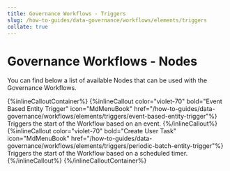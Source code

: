 ```yaml
---
title: Governance Workflows - Triggers
slug: /how-to-guides/data-governance/workflows/elements/triggers
collate: true
---
```


# Governance Workflows - Nodes

You can find below a list of available Nodes that can be used with the Governance Workflows.

{%inlineCalloutContainer%}
 {%inlineCallout
  color="violet-70"
  bold="Event Based Entity Trigger"
  icon="MdMenuBook"
  href="/how-to-guides/data-governance/workflows/elements/triggers/event-based-entity-trigger"%}
  Triggers the start of the Workflow based on an event.
 {%/inlineCallout%}
 {%inlineCallout
  color="violet-70"
  bold="Create User Task"
  icon="MdMenuBook"
  href="/how-to-guides/data-governance/workflows/elements/triggers/periodic-batch-entity-trigger"%}
  Triggers the start of the Workflow based on a scheduled timer.
 {%/inlineCallout%}
{%/inlineCalloutContainer%}
